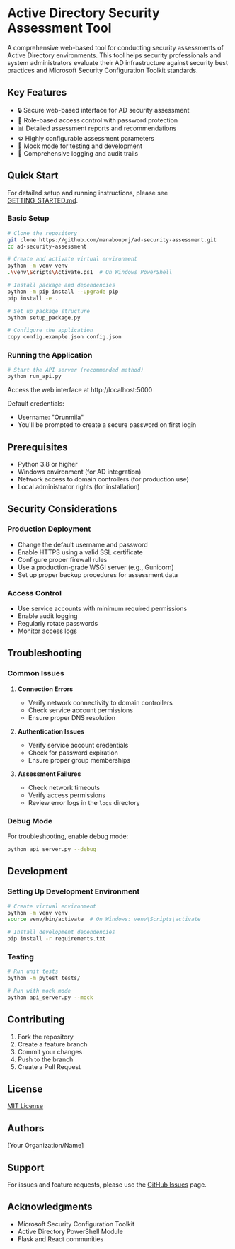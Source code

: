 # Active Directory Security Assessment Tool

A comprehensive web-based tool for conducting security assessments of Active Directory environments. This tool helps security professionals and system administrators evaluate their AD infrastructure against security best practices and Microsoft Security Configuration Toolkit standards.

## Key Features
- 🔒 Secure web-based interface for AD security assessment
- 🔑 Role-based access control with password protection
- 📊 Detailed assessment reports and recommendations
- ⚙️ Highly configurable assessment parameters
- 🔄 Mock mode for testing and development
- 📝 Comprehensive logging and audit trails

## Quick Start

For detailed setup and running instructions, please see [GETTING_STARTED.md](GETTING_STARTED.md).

### Basic Setup

```bash
# Clone the repository
git clone https://github.com/manabouprj/ad-security-assessment.git
cd ad-security-assessment

# Create and activate virtual environment
python -m venv venv
.\venv\Scripts\Activate.ps1  # On Windows PowerShell

# Install package and dependencies
python -m pip install --upgrade pip
pip install -e .

# Set up package structure
python setup_package.py

# Configure the application
copy config.example.json config.json
```

### Running the Application

```bash
# Start the API server (recommended method)
python run_api.py
```

Access the web interface at http://localhost:5000

Default credentials:
- Username: "Orunmila"
- You'll be prompted to create a secure password on first login

## Prerequisites
- Python 3.8 or higher
- Windows environment (for AD integration)
- Network access to domain controllers (for production use)
- Local administrator rights (for installation)

## Security Considerations

### Production Deployment
- Change the default username and password
- Enable HTTPS using a valid SSL certificate
- Configure proper firewall rules
- Use a production-grade WSGI server (e.g., Gunicorn)
- Set up proper backup procedures for assessment data

### Access Control
- Use service accounts with minimum required permissions
- Enable audit logging
- Regularly rotate passwords
- Monitor access logs

## Troubleshooting

### Common Issues

1. **Connection Errors**
   - Verify network connectivity to domain controllers
   - Check service account permissions
   - Ensure proper DNS resolution

2. **Authentication Issues**
   - Verify service account credentials
   - Check for password expiration
   - Ensure proper group memberships

3. **Assessment Failures**
   - Check network timeouts
   - Verify access permissions
   - Review error logs in the `logs` directory

### Debug Mode
For troubleshooting, enable debug mode:
```bash
python api_server.py --debug
```

## Development

### Setting Up Development Environment
```bash
# Create virtual environment
python -m venv venv
source venv/bin/activate  # On Windows: venv\Scripts\activate

# Install development dependencies
pip install -r requirements.txt
```

### Testing
```bash
# Run unit tests
python -m pytest tests/

# Run with mock mode
python api_server.py --mock
```

## Contributing
1. Fork the repository
2. Create a feature branch
3. Commit your changes
4. Push to the branch
5. Create a Pull Request

## License
[MIT License](LICENSE)

## Authors
[Your Organization/Name]

## Support
For issues and feature requests, please use the [GitHub Issues](https://github.com/manabouprj/ad-security-assessment/issues) page.

## Acknowledgments
- Microsoft Security Configuration Toolkit
- Active Directory PowerShell Module
- Flask and React communities

